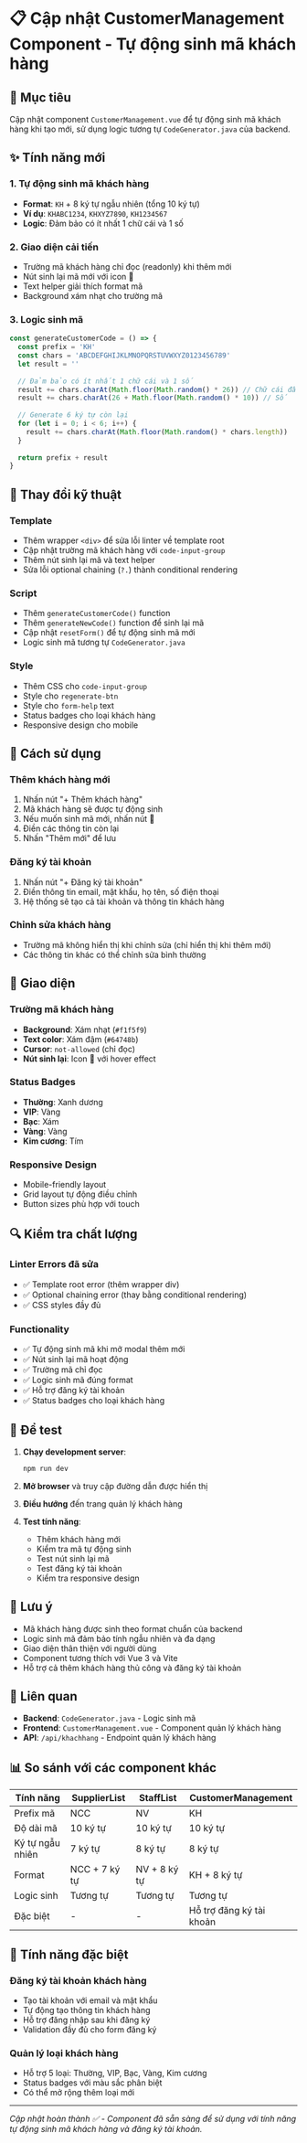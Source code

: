 # 📋 Cập nhật CustomerManagement Component - Tự động sinh mã khách hàng

## 🎯 Mục tiêu
Cập nhật component `CustomerManagement.vue` để tự động sinh mã khách hàng khi tạo mới, sử dụng logic tương tự `CodeGenerator.java` của backend.

## ✨ Tính năng mới

### 1. Tự động sinh mã khách hàng
- **Format**: `KH` + 8 ký tự ngẫu nhiên (tổng 10 ký tự)
- **Ví dụ**: `KHABC1234`, `KHXYZ7890`, `KH1234567`
- **Logic**: Đảm bảo có ít nhất 1 chữ cái và 1 số

### 2. Giao diện cải tiến
- Trường mã khách hàng chỉ đọc (readonly) khi thêm mới
- Nút sinh lại mã mới với icon 🔄
- Text helper giải thích format mã
- Background xám nhạt cho trường mã

### 3. Logic sinh mã
```javascript
const generateCustomerCode = () => {
  const prefix = 'KH'
  const chars = 'ABCDEFGHIJKLMNOPQRSTUVWXYZ0123456789'
  let result = ''
  
  // Đảm bảo có ít nhất 1 chữ cái và 1 số
  result += chars.charAt(Math.floor(Math.random() * 26)) // Chữ cái đầu tiên
  result += chars.charAt(26 + Math.floor(Math.random() * 10)) // Số
  
  // Generate 6 ký tự còn lại
  for (let i = 0; i < 6; i++) {
    result += chars.charAt(Math.floor(Math.random() * chars.length))
  }
  
  return prefix + result
}
```

## 🔧 Thay đổi kỹ thuật

### Template
- Thêm wrapper `<div>` để sửa lỗi linter về template root
- Cập nhật trường mã khách hàng với `code-input-group`
- Thêm nút sinh lại mã và text helper
- Sửa lỗi optional chaining (`?.`) thành conditional rendering

### Script
- Thêm `generateCustomerCode()` function
- Thêm `generateNewCode()` function để sinh lại mã
- Cập nhật `resetForm()` để tự động sinh mã mới
- Logic sinh mã tương tự `CodeGenerator.java`

### Style
- Thêm CSS cho `code-input-group`
- Style cho `regenerate-btn`
- Style cho `form-help` text
- Status badges cho loại khách hàng
- Responsive design cho mobile

## 📱 Cách sử dụng

### Thêm khách hàng mới
1. Nhấn nút "+ Thêm khách hàng"
2. Mã khách hàng sẽ được tự động sinh
3. Nếu muốn sinh mã mới, nhấn nút 🔄
4. Điền các thông tin còn lại
5. Nhấn "Thêm mới" để lưu

### Đăng ký tài khoản
1. Nhấn nút "+ Đăng ký tài khoản"
2. Điền thông tin email, mật khẩu, họ tên, số điện thoại
3. Hệ thống sẽ tạo cả tài khoản và thông tin khách hàng

### Chỉnh sửa khách hàng
- Trường mã không hiển thị khi chỉnh sửa (chỉ hiển thị khi thêm mới)
- Các thông tin khác có thể chỉnh sửa bình thường

## 🎨 Giao diện

### Trường mã khách hàng
- **Background**: Xám nhạt (`#f1f5f9`)
- **Text color**: Xám đậm (`#64748b`)
- **Cursor**: `not-allowed` (chỉ đọc)
- **Nút sinh lại**: Icon 🔄 với hover effect

### Status Badges
- **Thường**: Xanh dương
- **VIP**: Vàng
- **Bạc**: Xám
- **Vàng**: Vàng
- **Kim cương**: Tím

### Responsive Design
- Mobile-friendly layout
- Grid layout tự động điều chỉnh
- Button sizes phù hợp với touch

## 🔍 Kiểm tra chất lượng

### Linter Errors đã sửa
- ✅ Template root error (thêm wrapper div)
- ✅ Optional chaining error (thay bằng conditional rendering)
- ✅ CSS styles đầy đủ

### Functionality
- ✅ Tự động sinh mã khi mở modal thêm mới
- ✅ Nút sinh lại mã hoạt động
- ✅ Trường mã chỉ đọc
- ✅ Logic sinh mã đúng format
- ✅ Hỗ trợ đăng ký tài khoản
- ✅ Status badges cho loại khách hàng

## 🚀 Để test

1. **Chạy development server**:
   ```bash
   npm run dev
   ```

2. **Mở browser** và truy cập đường dẫn được hiển thị

3. **Điều hướng** đến trang quản lý khách hàng

4. **Test tính năng**:
   - Thêm khách hàng mới
   - Kiểm tra mã tự động sinh
   - Test nút sinh lại mã
   - Test đăng ký tài khoản
   - Kiểm tra responsive design

## 📝 Lưu ý

- Mã khách hàng được sinh theo format chuẩn của backend
- Logic sinh mã đảm bảo tính ngẫu nhiên và đa dạng
- Giao diện thân thiện với người dùng
- Component tương thích với Vue 3 và Vite
- Hỗ trợ cả thêm khách hàng thủ công và đăng ký tài khoản

## 🔗 Liên quan

- **Backend**: `CodeGenerator.java` - Logic sinh mã
- **Frontend**: `CustomerManagement.vue` - Component quản lý khách hàng
- **API**: `/api/khachhang` - Endpoint quản lý khách hàng

## 📊 So sánh với các component khác

| Tính năng | SupplierList | StaffList | CustomerManagement |
|-----------|--------------|-----------|-------------------|
| Prefix mã | NCC | NV | KH |
| Độ dài mã | 10 ký tự | 10 ký tự | 10 ký tự |
| Ký tự ngẫu nhiên | 7 ký tự | 8 ký tự | 8 ký tự |
| Format | NCC + 7 ký tự | NV + 8 ký tự | KH + 8 ký tự |
| Logic sinh | Tương tự | Tương tự | Tương tự |
| Đặc biệt | - | - | Hỗ trợ đăng ký tài khoản |

## 🎯 Tính năng đặc biệt

### Đăng ký tài khoản khách hàng
- Tạo tài khoản với email và mật khẩu
- Tự động tạo thông tin khách hàng
- Hỗ trợ đăng nhập sau khi đăng ký
- Validation đầy đủ cho form đăng ký

### Quản lý loại khách hàng
- Hỗ trợ 5 loại: Thường, VIP, Bạc, Vàng, Kim cương
- Status badges với màu sắc phân biệt
- Có thể mở rộng thêm loại mới

---

*Cập nhật hoàn thành ✅ - Component đã sẵn sàng để sử dụng với tính năng tự động sinh mã khách hàng và đăng ký tài khoản.*
